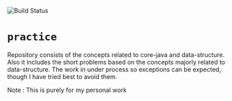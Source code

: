 ![Build Status](https://codebuild.us-east-1.amazonaws.com/badges?uuid=eyJlbmNyeXB0ZWREYXRhIjoiWGpMWEt3cFBPazBlL00ycndRaDVjV2lqRFNIbURFMXJTdkVFa29YcENoTUJDd0tSaWhBNEVaN2FuYjkvY3JJTGpWQlAzUk9ZSnRVVUpZekN0VXJsRjdjPSIsIml2UGFyYW1ldGVyU3BlYyI6IjNaU2ZydGxIckJSMnR2b2siLCJtYXRlcmlhbFNldFNlcmlhbCI6MX0%3D&branch=master)

# **`practice `**

Repository consists of the concepts related to core-java and data-structure. Also it includes
the short problems based on the concepts majorly related to data-structure. The work in under process so exceptions can be expected, though I have tried best to avoid them.

Note : This is purely for my personal work

